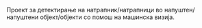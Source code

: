 Проект за детектирање на натрапник/натрапници во напуштен/напуштени објект/објекти со помош на машинска визија.
